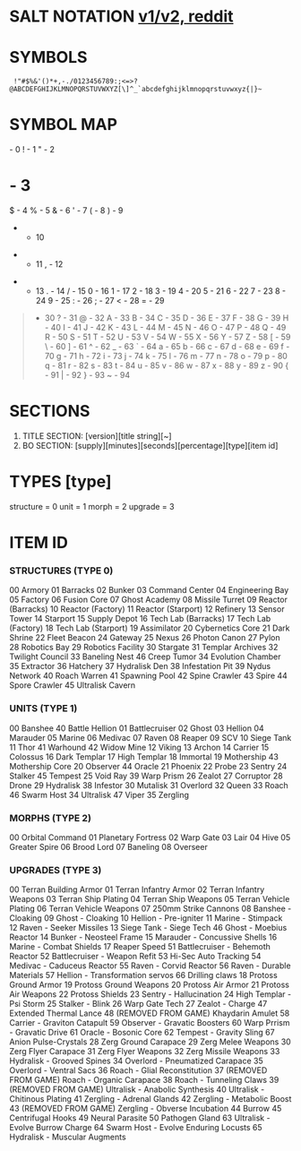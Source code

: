 # SALT NOTATION [v1/v2, reddit](https://en.reddit.com/r/starcraft/comments/25losh/build_order_tool_salt_update/chiepo3)

# SYMBOLS

```
 !"#$%&'()*+,-./0123456789:;<=>?@ABCDEFGHIJKLMNOPQRSTUVWXYZ[\]^_`abcdefghijklmnopqrstuvwxyz{|}~
```

# SYMBOL MAP

<space> - 0
! - 1
" - 2
# - 3
$ - 4
% - 5
& - 6
' - 7
( - 8
) - 9
* - 10
+ - 11
, - 12
- - 13
. - 14
/ - 15
0 - 16
1 - 17
2 - 18
3 - 19
4 - 20
5 - 21
6 - 22
7 - 23
8 - 24
9 - 25
: - 26
; - 27
< - 28
= - 29
> - 30
? - 31
@ - 32
A - 33
B - 34
C - 35
D - 36
E - 37
F - 38
G - 39
H - 40
I - 41
J - 42
K - 43
L - 44
M - 45
N - 46
O - 47
P - 48
Q - 49
R - 50
S - 51
T - 52
U - 53
V - 54
W - 55
X - 56
Y - 57
Z - 58
[ - 59
\ - 60
] - 61
^ - 62
_ - 63
` - 64
a - 65
b - 66
c - 67
d - 68
e - 69
f - 70
g - 71
h - 72
i - 73
j - 74
k - 75
l - 76
m - 77
n - 78
o - 79
p - 80
q - 81
r - 82
s - 83
t - 84
u - 85
v - 86
w - 87
x - 88
y - 89
z - 90
{ - 91
| - 92
} - 93
~ - 94

# SECTIONS
1. TITLE SECTION: [version][title string][~]
2. BO SECTION: [supply][minutes][seconds][percentage][type][item id]

# TYPES [type]
structure = 0
unit = 1
morph = 2
upgrade = 3

# ITEM ID
### STRUCTURES (TYPE 0)
00 Armory
01 Barracks
02 Bunker
03 Command Center
04 Engineering Bay
05 Factory
06 Fusion Core
07 Ghost Academy
08 Missile Turret
09 Reactor (Barracks)
10 Reactor (Factory)
11 Reactor (Starport)
12 Refinery
13 Sensor Tower
14 Starport
15 Supply Depot
16 Tech Lab (Barracks)
17 Tech Lab (Factory)
18 Tech Lab (Starport)
19 Assimilator
20 Cybernetics Core
21 Dark Shrine
22 Fleet Beacon
24 Gateway
25 Nexus
26 Photon Canon
27 Pylon
28 Robotics Bay
29 Robotics Facility
30 Stargate
31 Templar Archives
32 Twilight Council
33 Baneling Nest
46 Creep Tumor
34 Evolution Chamber
35 Extractor
36 Hatchery
37 Hydralisk Den
38 Infestation Pit
39 Nydus Network
40 Roach Warren
41 Spawning Pool
42 Spine Crawler
43 Spire
44 Spore Crawler
45 Ultralisk Cavern

### UNITS (TYPE 1)
00 Banshee
40 Battle Hellion
01 Battlecruiser
02 Ghost
03 Hellion
04 Marauder
05 Marine
06 Medivac
07 Raven
08 Reaper
09 SCV
10 Siege Tank
11 Thor
41 Warhound
42 Widow Mine
12 Viking
13 Archon
14 Carrier
15 Colossus
16 Dark Templar
17 High Templar
18 Immortal
19 Mothership
43 Mothership Core
20 Observer
44 Oracle
21 Phoenix
22 Probe
23 Sentry
24 Stalker
45 Tempest
25 Void Ray
39 Warp Prism
26 Zealot
27 Corruptor
28 Drone
29 Hydralisk
38 Infestor
30 Mutalisk
31 Overlord
32 Queen
33 Roach
46 Swarm Host
34 Ultralisk
47 Viper
35 Zergling

### MORPHS (TYPE 2)
00 Orbital Command
01 Planetary Fortress
02 Warp Gate
03 Lair
04 Hive
05 Greater Spire
06 Brood Lord
07 Baneling
08 Overseer

### UPGRADES (TYPE 3)
00 Terran Building Armor
01 Terran Infantry Armor
02 Terran Infantry Weapons
03 Terran Ship Plating
04 Terran Ship Weapons
05 Terran Vehicle Plating
06 Terran Vehicle Weapons
07 250mm Strike Cannons
08 Banshee - Cloaking
09 Ghost - Cloaking
10 Hellion - Pre-igniter
11 Marine - Stimpack
12 Raven - Seeker Missiles
13 Siege Tank - Siege Tech
46 Ghost - Moebius Reactor
14 Bunker - Neosteel Frame
15 Marauder - Concussive Shells
16 Marine - Combat Shields
17 Reaper Speed
51 Battlecruiser - Behemoth Reactor
52 Battlecruiser - Weapon Refit
53 Hi-Sec Auto Tracking
54 Medivac - Caduceus Reactor
55 Raven - Corvid Reactor
56 Raven - Durable Materials
57 Hellion - Transformation servos
66 Drilling claws
18 Protoss Ground Armor
19 Protoss Ground Weapons
20 Protoss Air Armor
21 Protoss Air Weapons
22 Protoss Shields
23 Sentry - Hallucination
24 High Templar - Psi Storm
25 Stalker - Blink
26 Warp Gate Tech
27 Zealot - Charge
47 Extended Thermal Lance
48 (REMOVED FROM GAME) Khaydarin Amulet
58 Carrier - Graviton Catapult
59 Observer - Gravatic Boosters
60 Warp Prrism - Gravatic Drive
61 Oracle - Bosonic Core
62 Tempest - Gravity Sling
67 Anion Pulse-Crystals
28 Zerg Ground Carapace
29 Zerg Melee Weapons
30 Zerg Flyer Carapace
31 Zerg Flyer Weapons
32 Zerg Missile Weapons
33 Hydralisk - Grooved Spines
34 Overlord - Pneumatized Carapace
35 Overlord - Ventral Sacs
36 Roach - Glial Reconstitution
37 (REMOVED FROM GAME) Roach - Organic Carapace
38 Roach - Tunneling Claws
39 (REMOVED FROM GAME) Ultralisk - Anabolic Synthesis
40 Ultralisk - Chitinous Plating
41 Zergling - Adrenal Glands
42 Zergling - Metabolic Boost
43 (REMOVED FROM GAME) Zergling - Obverse Incubation
44 Burrow
45 Centrifugal Hooks
49 Neural Parasite
50 Pathogen Gland
63 Ultralisk - Evolve Burrow Charge
64 Swarm Host - Evolve Enduring Locusts
65 Hydralisk - Muscular Augments

